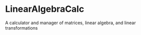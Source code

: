 # LinearAlgebraCalc
A calculator and manager of matrices, linear algebra, and linear transformations
